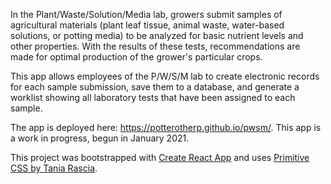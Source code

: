 In the Plant/Waste/Solution/Media lab, growers submit samples of agricultural materials (plant leaf tissue, animal waste, water-based solutions, or potting media)
to be analyzed for basic nutrient levels and other properties. With the results of these tests, recommendations are made for optimal production of the grower's
particular crops.

This app allows employees of the P/W/S/M lab to create electronic records for each sample submission, save them to a database, and generate a worklist showing all
laboratory tests that have been assigned to each sample.

The app is deployed here: https://potterotherp.github.io/pwsm/. This app is a work in progress, begun in January 2021.

This project was bootstrapped with [Create React App](https://github.com/facebook/create-react-app) and uses [Primitive CSS by Tania Rascia](https://github.com/taniarascia/primitive). 

